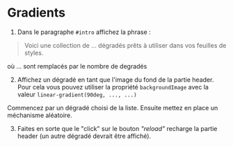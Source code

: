 # Gradients

1. Dans le paragraphe `#intro` affichez la phrase :

> Voici une collection de ... dégradés prêts à utiliser dans vos feuilles de styles.

où ... sont remplacés par le nombre de degradés

2. Affichez un dégradé en tant que l'image du fond de la partie header. Pour cela vous pouvez utiliser la propriété `backgroundImage` avec la valeur `linear-gradient(90deg, ..., ...)`

Commencez par un dégradé choisi de la liste. Ensuite mettez en place un méchanisme aléatoire.

3. Faites en sorte que le "click" sur le bouton _"reload"_ recharge la partie header (un autre dégradé devrait être affiché).
